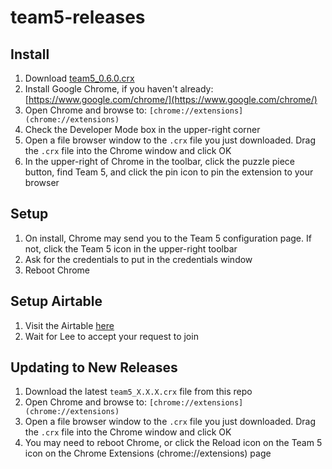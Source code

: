 # team5-releases

## Install
1. Download [team5_0.6.0.crx](https://github.com/ledwards/team5-releases/blob/main/team5_0.6.0.crx)
1. Install Google Chrome, if you haven't already: [https://www.google.com/chrome/](https://www.google.com/chrome/)
1. Open Chrome and browse to: `[chrome://extensions](chrome://extensions)`
1. Check the Developer Mode box in the upper-right corner
1. Open a file browser window to the `.crx` file you just downloaded. Drag the `.crx` file into the Chrome window and click OK
1. In the upper-right of Chrome in the toolbar, click the puzzle piece button, find Team 5, and click the pin icon to pin the extension to your browser

## Setup
1. On install, Chrome may send you to the Team 5 configuration page. If not, click the Team 5 icon in the upper-right toolbar
1. Ask for the credentials to put in the credentials window
1. Reboot Chrome

## Setup Airtable
1. Visit the Airtable [here](https://airtable.com/app2sG7tv5J0ekxkL/tbl4rx9WX0EKaM2zj/viwpXGlumYvP951Xg?blocks=hide)
1. Wait for Lee to accept your request to join

## Updating to New Releases
1. Download the latest `team5_X.X.X.crx` file from this repo
1. Open Chrome and browse to: `[chrome://extensions](chrome://extensions)`
1. Open a file browser window to the `.crx` file you just downloaded. Drag the `.crx` file into the Chrome window and click OK
1. You may need to reboot Chrome, or click the Reload icon on the Team 5 icon on the Chrome Extensions (chrome://extensions) page
